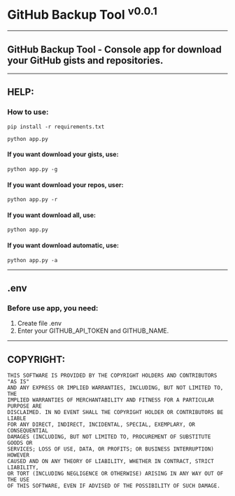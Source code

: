 # GitHub Backup Tool <sup>v0.0.1</sup>

---

## GitHub Backup Tool - Console app for download your GitHub gists and repositories.

---

## HELP:

### How to use:

`pip install -r requirements.txt`

`python app.py` 

#### If you want download your gists, use:

`python app.py -g`

#### If you want download your repos, user:
`python app.py -r`

#### If you want download all, use:
`python app.py`

#### If you want download automatic, use:
`python app.py -a`


---

## .env

### Before use app, you need:
1. Create file .env
2. Enter your GITHUB_API_TOKEN and GITHUB_NAME.

---

## COPYRIGHT:

    THIS SOFTWARE IS PROVIDED BY THE COPYRIGHT HOLDERS AND CONTRIBUTORS "AS IS"
    AND ANY EXPRESS OR IMPLIED WARRANTIES, INCLUDING, BUT NOT LIMITED TO, THE
    IMPLIED WARRANTIES OF MERCHANTABILITY AND FITNESS FOR A PARTICULAR PURPOSE ARE
    DISCLAIMED. IN NO EVENT SHALL THE COPYRIGHT HOLDER OR CONTRIBUTORS BE LIABLE
    FOR ANY DIRECT, INDIRECT, INCIDENTAL, SPECIAL, EXEMPLARY, OR CONSEQUENTIAL
    DAMAGES (INCLUDING, BUT NOT LIMITED TO, PROCUREMENT OF SUBSTITUTE GOODS OR
    SERVICES; LOSS OF USE, DATA, OR PROFITS; OR BUSINESS INTERRUPTION) HOWEVER
    CAUSED AND ON ANY THEORY OF LIABILITY, WHETHER IN CONTRACT, STRICT LIABILITY,
    OR TORT (INCLUDING NEGLIGENCE OR OTHERWISE) ARISING IN ANY WAY OUT OF THE USE
    OF THIS SOFTWARE, EVEN IF ADVISED OF THE POSSIBILITY OF SUCH DAMAGE.
